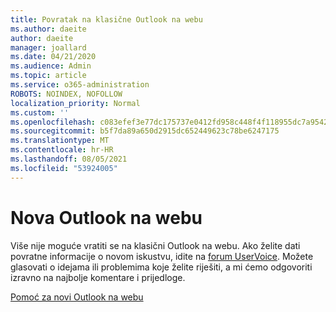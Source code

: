 ```yaml
---
title: Povratak na klasične Outlook na webu
ms.author: daeite
author: daeite
manager: joallard
ms.date: 04/21/2020
ms.audience: Admin
ms.topic: article
ms.service: o365-administration
ROBOTS: NOINDEX, NOFOLLOW
localization_priority: Normal
ms.custom: ''
ms.openlocfilehash: c083efef3e77dc175737e0412fd958c448f4f118955dc7a95427dab831ccbe4d
ms.sourcegitcommit: b5f7da89a650d2915dc652449623c78be6247175
ms.translationtype: MT
ms.contentlocale: hr-HR
ms.lasthandoff: 08/05/2021
ms.locfileid: "53924005"
---
```

# <a name="the-new-outlook-on-the-web"></a>Nova Outlook na webu

Više nije moguće vratiti se na klasični Outlook na webu. Ako želite dati povratne informacije o novom iskustvu, idite na [forum UserVoice](https://go.microsoft.com/fwlink/?linkid=2103182). Možete glasovati o idejama ili problemima koje želite riješiti, a mi ćemo odgovoriti izravno na najbolje komentare i prijedloge.

[Pomoć za novi Outlook na webu](https://support.office.com/article/017014cd-2ad0-41ab-8473-6bd8c349d4f8)